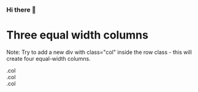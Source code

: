 ### Hi there 👋

<html>
<head>
  <meta charset="utf-8">
  <meta name="viewport" content="width=device-width, initial-scale=1">
  <link href="https://cdn.jsdelivr.net/npm/bootstrap@5.1.3/dist/css/bootstrap.min.css" rel="stylesheet">
</head>
<body>

<div class="container-fluid mt-3">
  <h1>Three equal width columns</h1>
  <p>Note: Try to add a new div with class="col" inside the row class - this will create four equal-width columns.</p>
  <div class="row">
    <div class="col p-3 bg-primary text-white">.col</div>
    <div class="col p-3 bg-dark text-white">.col</div>
    <div class="col p-3 bg-primary text-white">.col</div>
  </div>
</div>

</body>
</html> 
